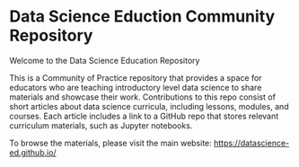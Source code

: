 # Data Science Eduction Community Repository

Welcome to the Data Science Education Repository

This is a Community of Practice repository that provides a space for educators who are teaching introductory level data science to share materials and showcase their work. Contributions to this repo consist of short articles about data science curricula, including lessons, modules, and courses. Each article includes a link to a GitHub repo that stores relevant curriculum materials, such as Jupyter notebooks.

To browse the materials, please visit the main website:
https://datascience-ed.github.io/
